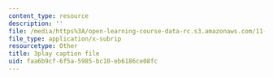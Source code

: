 ```yaml
---
content_type: resource
description: ''
file: /media/https%3A/open-learning-course-data-rc.s3.amazonaws.com/11-384-malaysia-sustainable-cities-practicum-spring-2018/faa6b9cf6f5a5985bc10eb6186ce08fc_2Y0cpVGuDoM.vtt
file_type: application/x-subrip
resourcetype: Other
title: 3play caption file
uid: faa6b9cf-6f5a-5985-bc10-eb6186ce08fc
---
```

